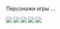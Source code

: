  Персонажи игры ...

 <img src="---/img_526.jpg"/>
 <img src="---/img_527.jpg"/>
 <img src="---/img_528.jpg"/>
 <img src="---/img_529.jpg"/>
 <img src="---/img_530.jpg"/>
